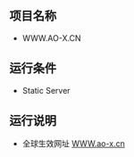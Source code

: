 ## 项目名称
* WWW.AO-X.CN

## 运行条件
* Static Server

## 运行说明
* 全球生效网址 [WWW.ao-x.cn](https://www.ao-x.cn)
